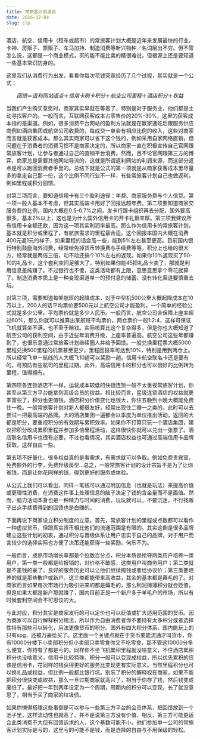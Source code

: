 ```yaml
---
title: 常旅客计划漫谈
date: 2016-12-04
slug: clp
---
```


酒店、航空、信用卡（租车或超市）的常旅客计划大概是近年来发展最快的行业，卡神、房贩子、票贩子、车马加持、制造消费等新兴物种／名词层出不穷。但不管怎么说，这都是一个商业模式，买的能不能比卖的精很难说，但根源上还是要知道一些基本常识防身的。

这里我们从消费行为出发，看看你每次花钱究竟经历了几个过程，其实就是一个公式：

$$回馈＝返利网站返点＋信用卡刷卡积分＋航空公司里程＋酒店积分＋权益$$

当我们产生购买意愿时，商家其实早就在等着了，特别是对于服务业，他们都是主动寻找客户的。一般而言，互联网获客成本占零售价的20%-30%，这里的获客成本指的是渠道。例如，很多消费平台网站的盈利方法就是在赢家通吃后跟服务供应商例如酒店集团或航空公司收费的，每成交一单会有相应比例的收入，这些对商家而言就是获客成本。那么其实商家可以省下这个钱的，例如采用自家网络直销，但问题在于消费者的消费习惯不是商家决定的，所以商家一直在积极宣传自己官网跟常旅客计划，让参与者通过自己的直销平台消费。然而，且不论官网跟第三方的博弈，商家总是需要其他网站导流的，这就是所谓返利网站的利润来源，而这部分返点是可以跑回消费者手里的。总结下就是公式的第一项就是从商家获客成本里尽量多的拿走自己那一份，这个比例不同行业不一样，有些常旅客计划自己也做返利，例如里程或积分回馈。

对第二项而言，要知道信用卡有三个盈利途径：年费、商家服务费与个人信贷。第一项一般人基本不考虑，但其实高端卡用好了回报远超年费。第二项要知道商家交服务费的比例，国内大概在0.5-0.7%之间，发卡行跟卡组织再去分配，国外要高很多，基本2%以上，这也是为什么国外信用卡的开卡礼很丰厚。第三项我建议所有信用卡全额还款，因为这一项其实利润率最高。那么作为信用卡的常旅客计划，基本就是积分或里程了，有航旅需求的里程最合适。这个回报率国内大概在消费400元返1元的样子，如果里程的话会高一些，能到5%左右甚至更高。目前国内银行特别鼓励海外消费，经常给免掉货币转换费与手续费等等，积分上也给的很大方，经常就是两倍三倍，动不动还搞个10%左右的返现。如果你10%返现买了50-10的礼品卡，这个套利空间足够大了，特别如果你能45把礼品卡卖了，那就是利用信息差纯赚了。不过银行也不傻，这类活动都有上限，意思意思拿个零花就算了。制造消费本质上是一种变现渠道单一的预付息的储蓄，没有转化渠道要慎重去玩。

对第三项，需要知道每架航班的起降成本，对于中型机500公里大概起降成本在10万以上，200人的话平均票价要500元以上航空公司才能盈利。一个简单的经验公式就是多少公里，平均票价就是多少人民币。一般而言，航空公司会保障上座率超过60%，那么你就可以推算出某航班平均票价，两仓票价一般1:2:4，这样可保证飞机就算坐不满，也不至于赔钱。实际核算比这个复杂得多，但是你也大概知道了航空公司的获利空间，由于近些年消费升级，上座率普遍高，航空公司这些年都赚到了，也很乐意通过常旅客计划继续圈人并给予回馈。一般兑换里程票大概5000里程兑换500里程的机票甚至更少，里程回报率可达到10%，特别是用到两仓上。所以经常飞单一航线的人大概飞10趟可以奖励一趟。信用卡航空联名卡还是要有的，可预防有些航司的里程过期。此外，高端信用卡的积分也可以很好的比例转为里程，值得拥有。

第四项各连锁酒店不一样，运营成本较低的快捷连锁一般不太重视常旅客计划，你甚至从第三方平台能拿到高级会员的权益。相比较而言，星级连锁酒店的权益就更丰富些了，积分也更值钱。酒店积分价值变化也很大，你住五晚到十晚大概能免费住一晚。一般常旅客计划对新人都很友好，经常出现住二赠一之类的，此时可以去尝试一把最高端的品牌。大的酒店集团一遍都会以季度为单位推出活动，返回的大都是积分，要重视积分的有效期与累积效率。如果你不打算只玩一个酒店集团，建议把积分改成累积里程并参加多倍里程活动，这样很快你就可以兑出一张票了。酒店联名信用卡也很有必要，不过也看情况，其实酒店权益也可通过高端信用卡品牌获取，这样自由一些。

第五项不好量化，很多权益真的是看需求，有需求就可以争取。例如免费贵宾室，免费额外的行李，免费升级房型…总之，一般常旅客计划的设计宗旨不是为了让你省钱，而是让你花同样的钱，得到更好的服务或体验。

从公式上我们可以看出，同样一笔钱可以通过附加信息（也就是玩法）来提高价值或更理性消费，在消费这件事上处理信息的脑子决定了钱的含金量而不是面值。然而，脑力活动本身也是一种精力与时间的消费，玩玩就可以，不要沉迷，不行找贩子出点手续费得到的回馈也是白赚的。

下面再说下商家设立积分制度的立意。首先，常旅客计划的里程或点数都可以看作一种虚拟货币，但跟真实货币相比他们的流通范围是有限的。其实这倒是很多品牌建立这些计划的初衷，通过积分与晋级体系让用户忠实于自己的品牌，对于用户而言较少的选择实际也方便了决策还能获得一些奖励，何乐不为。

一般而言，成熟市场增长率都是个位数百分点，积分本质是抢夺两类用户培养一类用户，第一类一般都是给报销的，对价格不敏感，这类用户叫商务用户；第二类就是不差钱的豪了，良好的服务历史可以让他们继续掏钱或者给协议价；第三类要培养的就是那些散户或新户。这三类都能带来高收益，其余的基本都是薅毛的了。对商家而言如果每次市场行为吸引进来的都是薅毛的，那么利润摊薄积分就会贬值，但是如果大都是新户那就赚了，国内目前正是一个新户多于羊毛户的市场，所以有时候套利空间会不可思议的大。

与此对应，积分其实是商家发行的可以定价也可以贬值或扩大适用范围的货币。因为商家可以自行解释积分用法，所以作为自由消费者你不要持有太多积分或者选择性持有那些可以转化，用法更像货币的积分。国外有四大积分体系，国内能玩上的只有spg，还被万豪给买了。这里面一个关键点就在于货币要能流通才叫货币，你有10000分楼下小卖部积分但小卖部只卖零食你又不吃零食，那不管这10000分多么便宜，你持有了都是亏的。同样你不坐飞机累积里程就没啥意义，不住酒店累积积分也没啥意义，信用卡比较特殊，积分一般可以变现成权益，所以优先累积的应该是信用卡，花同样的钱获得更好的服务比变现更有实际意义。当然里程积分也可以换礼品或权益，但比例一般都比银行坑。别忘了积分的解释权在商家，如果不能把积分很快变成权益，那么一旦过期商家就高兴了，相当于你存了钱，然后钱变成废纸了。最好把一年到两年设定为一个周期，周期内的积分可以变现，长了就没意思了，相当于买了商家的垃圾债。

如果你懒得搭理这些事倒是可以参与一些第三方平台的会员体系，把回馈放到一个池子里，这样流动性也就高了。并不是说第三方没有价值，相反，第三方可能更适合此类消费不大但有回馈诉求的人，这个基数可能不小，他们参加单一公司的常旅客计划实际是亏的，这里亏的可能不是钱，而是选择的自由与不用保级的轻松。